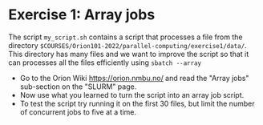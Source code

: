 # Exercise 1: Array jobs

The script `my_script.sh` contains a script that processes a file from the directory `$COURSES/Orion101-2022/parallel-computing/exercise1/data/`. This directory has many files and we want to improve the script so that it can processes all the files efficiently using `sbatch --array`

* Go to the Orion Wiki https://orion.nmbu.no/ and read the "Array jobs" sub-section on the "SLURM" page.
* Now use what you learned to turn the script into an array job script.
* To test the script try running it on the first 30 files, but limit the number of concurrent jobs to five at a time.